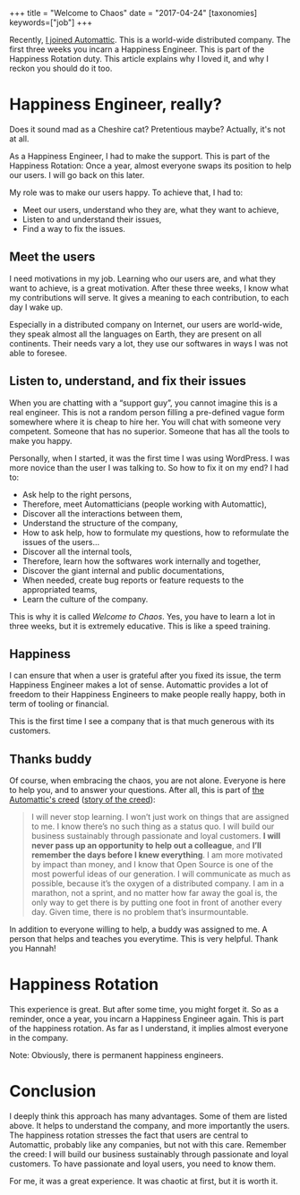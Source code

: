 +++
title = "Welcome to Chaos"
date = "2017-04-24"
[taxonomies]
keywords=["job"]
+++

Recently, [I joined
Automattic](@/articles/2017-04-18-bye-bye-liip-hello-automattic/index.md).
This is a world-wide distributed company. The first three weeks you
incarn a Happiness Engineer. This is part of the Happiness Rotation
duty. This article explains why I loved it, and why I reckon you should
do it too.

# Happiness Engineer, really?

Does it sound mad as a Cheshire cat? Pretentious maybe? Actually, it's
not at all.

As a Happiness Engineer, I had to make the support. This is part of the
Happiness Rotation: Once a year, almost everyone swaps its position to
help our users. I will go back on this later.

My role was to make our users happy. To achieve that, I had to:

- Meet our users, understand who they are, what they want to achieve,
- Listen to and understand their issues,
- Find a way to fix the issues.

## Meet the users

I need motivations in my job. Learning who our users are, and what they
want to achieve, is a great motivation. After these three weeks, I know
what my contributions will serve. It gives a meaning to each
contribution, to each day I wake up.

Especially in a distributed company on Internet, our users are
world-wide, they speak almost all the languages on Earth, they are
present on all continents. Their needs vary a lot, they use our
softwares in ways I was not able to foresee.

## Listen to, understand, and fix their issues

When you are chatting with a “support guy”, you cannot imagine this is a
real engineer. This is not a random person filling a pre-defined vague
form somewhere where it is cheap to hire her. You will chat with someone
very competent. Someone that has no superior. Someone that has all the
tools to make you happy.

Personally, when I started, it was the first time I was using WordPress.
I was more novice than the user I was talking to. So how to fix it on my
end? I had to:

- Ask help to the right persons,
- Therefore, meet Automatticians (people working with Automattic),
- Discover all the interactions between them,
- Understand the structure of the company,
- How to ask help, how to formulate my questions, how to reformulate the
  issues of the users…
- Discover all the internal tools,
- Therefore, learn how the softwares work internally and together,
- Discover the giant internal and public documentations,
- When needed, create bug reports or feature requests to the
  appropriated teams,
- Learn the culture of the company.

This is why it is called *Welcome to Chaos*. Yes, you have to learn a
lot in three weeks, but it is extremely educative. This is like a speed
training.

## Happiness

I can ensure that when a user is grateful after you fixed its issue, the
term Happiness Engineer makes a lot of sense. Automattic provides a lot
of freedom to their Happiness Engineers to make people really happy,
both in term of tooling or financial.

This is the first time I see a company that is that much generous with
its customers.

## Thanks buddy

Of course, when embracing the chaos, you are not alone. Everyone is here
to help you, and to answer your questions. After all, this is part of
[the Automattic's creed](https://automattic.com/creed/) ([story of the
creed](https://ma.tt/2011/09/automattic-creed/)):

> I will never stop learning. I won’t just work on things that are
> assigned to me. I know there’s no such thing as a status quo. I will
> build our business sustainably through passionate and loyal customers.
> **I will never pass up an opportunity to help out a colleague**, and
> **I’ll remember the days before I knew everything**. I am more
> motivated by impact than money, and I know that Open Source is one of
> the most powerful ideas of our generation. I will communicate as much
> as possible, because it’s the oxygen of a distributed company. I am in
> a marathon, not a sprint, and no matter how far away the goal is, the
> only way to get there is by putting one foot in front of another every
> day. Given time, there is no problem that’s insurmountable.

In addition to everyone willing to help, a buddy was assigned to me. A
person that helps and teaches you everytime. This is very helpful. Thank
you Hannah!

# Happiness Rotation

This experience is great. But after some time, you might forget it. So
as a reminder, once a year, you incarn a Happiness Engineer again. This
is part of the happiness rotation. As far as I understand, it implies
almost everyone in the company.

Note: Obviously, there is permanent happiness engineers.

# Conclusion

I deeply think this approach has many advantages. Some of them are
listed above. It helps to understand the company, and more importantly
the users. The happiness rotation stresses the fact that users are
central to Automattic, probably like any companies, but not with this
care. Remember the creed: I will build our business sustainably through
passionate and loyal customers. To have passionate and loyal users, you
need to know them.

For me, it was a great experience. It was chaotic at first, but it is
worth it.

